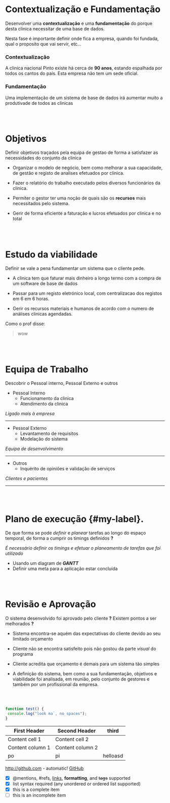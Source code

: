 # Contextualização e Fundamentação

Desenvolver uma **contextualização** e uma **fundamentação** do porque desta clinica necessitar de uma base de dados.

Nesta fase é importante definir onde fica a empresa, quando foi fundada, qual o proposito que vai servir, etc...

### **Contextualização**

A clinica nacional Pinto existe há cerca de **90 anos**, estando espalhada por todos os cantos do país. Esta empresa não tem um sede oficial.


### **Fundamentação**

Uma implementação de um sistema de base de dados irá aumentar muito a produtivade de todos as clinicas


<br/><br/>

# Objetivos

Definir objetivos traçados pela equipa de gestao de forma a satisfazer as necessidades do conjunto da clinica

- Organizar o modelo de negócio, bem como melhorar a sua capacidade, de gestão e registo de analises efetuados por clinica.

- Fazer o relatório do trabalho executado pelos diversos funcionários da clinica.

- Permiter o gestor ter uma noção de quais são os **recursos** mais necessitados pelo sistema.

- Gerir de forma eficiente a faturação e lucros efetuados por clinica e no total

<br/><br/>

# Estudo da viabilidade

Definir se vale a pena fundamentar um sistema que o cliente pede.

- A clinica tem que faturar mais dinheiro a longo termo com a compra de um software de base de dados

- Passar para um registo eletrónico local, com centralizacao dos registos em 6 em 6 horas.

- Gerir os recursos materiais e humanos de acordo com o numero de análises clinicas agendadas.

Como o prof disse:
> wow

<br/><br/>

# Equipa de Trabalho

Descobrir o Pessoal interno, Pessoal Externo e outros

* Pessoal Interno
  * Funcionamento da clinica
  * Atendimento da clinica

*Ligado mais à empresa*

-----
* Pessoal Externo
  * Levantamento de requisitos
  * Modelação do sistema

*Equipa de desenvolvimento*

------
* Outros
    * Inquérito de opiniões e validação de serviços

*Clientes e pacientes*

------  
  
<br/><br/>


# Plano de execução {#my-label}.

De que forma se pode *definir* e *planear* tarefas ao longo do espaço temporal, de forma a cumprir os timings definidos __?__

*É necessário definir os timings e efetuar o planeamento de tarefas que foi utilizado*

* Usando um diagram de ***GANTT***
* Definir uma meta para a aplicação estar concluída

<br/><br/>

# Revisão e Aprovação
O sistema desenvolvido foi aprovado pelo cliente __?__ Existem pontos a ser melhorados __?__ 

* Sistema encontra-se aquém das expectativas do cliente devido ao seu limitado orçamento

* Cliente não se encontra satisfeito pois não gostou da parte *visual* do programa

* Cliente acredita que orçamento é demais para um sistema tão simples

* A definição do sistema, bem como a sua fundamentação, objetivos e viabilidade foi analisada, em reunião, pelo conjunto de gestores e também por um profissional da empresa.
  

<br/><br/>

```javascript
function test() {
 console.log("look ma`, no spaces");
}
```

First Header | Second Header | third
------------ | ------------- | --------
Content cell 1 | Content cell 2
Content column 1 | Content column 2
po | pi | helloasd

http://github.com - automatic!
[GitHub](http://github.com)

- [x] @mentions, #refs, [links](http://facebook.pt),
**formatting**, and <del>tags</del>
supported
- [x] list syntax required (any
unordered or ordered list supported)
- [x] this is a complete item
- [ ] this is an incomplete item
